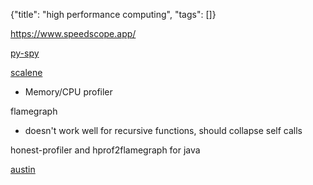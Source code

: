 {"title": "high performance computing", "tags": []}

https://www.speedscope.app/

[py-spy](https://github.com/benfred/py-spy)

[scalene](https://github.com/plasma-umass/scalene)
* Memory/CPU profiler

flamegraph
* doesn't work well for recursive functions, should collapse self calls

honest-profiler and hprof2flamegraph for java

[austin](https://github.com/P403n1x87/austin)

